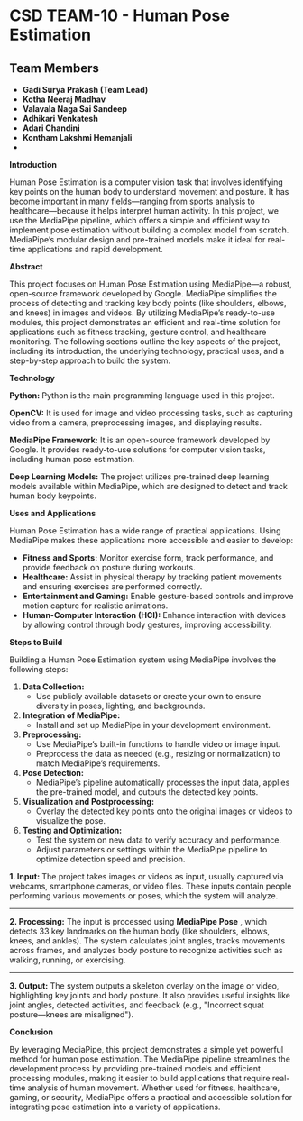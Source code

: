 # CSD TEAM-10 - Human Pose Estimation

## Team Members

- **Gadi Surya Prakash (Team Lead)**
- **Kotha Neeraj Madhav**
- **Valavala Naga Sai Sandeep**
- **Adhikari Venkatesh**
- **Adari Chandini**
- **Kontham Lakshmi Hemanjali**
- 

**Introduction**

Human Pose Estimation is a computer vision task that involves identifying key                                                             points on the human body to understand movement and posture. It has become                                                          important in many fields—ranging from sports analysis to healthcare—because                                                                   it helps interpret human activity. In this project, we use the MediaPipe pipeline, which                                                         offers a simple and efficient way to implement pose estimation without building a
complex model from scratch. MediaPipe’s modular design and pre-trained models
make it ideal for real-time applications and rapid development.


**Abstract**

This project focuses on
Human Pose Estimation using MediaPipe—a robust, open-source framework developed
by Google. MediaPipe simplifies the process of detecting and tracking key body
points (like shoulders, elbows, and knees) in images and videos. By utilizing
MediaPipe’s ready-to-use modules, this project demonstrates an efficient and
real-time solution for applications such as fitness tracking, gesture control,
and healthcare monitoring. The following sections outline the key aspects of
the project, including its introduction, the underlying technology, practical
uses, and a step-by-step approach to build the system.


**Technology**

**Python:** Python
is the main programming language used in this project.

**OpenCV:**
It is used for image and video processing tasks, such as capturing video from a
camera, preprocessing images, and displaying results.

**MediaPipe Framework:** It is an open-source framework developed by Google.                                                                                                                 It provides ready-to-use solutions for computer vision tasks, including human pose estimation.

**Deep Learning Models:** The
project utilizes pre-trained deep learning models available within MediaPipe,
which are designed to detect and track human body keypoints.


**Uses and Applications**

Human Pose Estimation has
a wide range of practical applications. Using MediaPipe makes these
applications more accessible and easier to develop:

* **Fitness and Sports:**
  Monitor exercise form, track performance, and provide feedback on posture
  during workouts.
* **Healthcare:**
  Assist in physical therapy by tracking patient movements and ensuring
  exercises are performed correctly.
* **Entertainment and Gaming:**
  Enable gesture-based controls and improve motion capture for realistic
  animations.
* **Human-Computer Interaction (HCI):**
  Enhance interaction with devices by allowing control through body
  gestures, improving accessibility.

**Steps to Build**

Building a Human Pose
Estimation system using MediaPipe involves the following steps:

1. **Data Collection:**
   * Use publicly available datasets or
     create your own to ensure diversity in poses, lighting, and backgrounds.
2. **Integration of MediaPipe:**
   * Install and set up MediaPipe in your
     development environment.
3. **Preprocessing:**
   * Use MediaPipe’s built-in functions
     to handle video or image input.
   * Preprocess the data as needed (e.g.,
     resizing or normalization) to match MediaPipe’s requirements.
4. **Pose Detection:**
   * MediaPipe’s pipeline automatically
     processes the input data, applies the pre-trained model, and outputs the
     detected key points.
5. **Visualization and Postprocessing:**
   * Overlay the detected key points onto
     the original images or videos to visualize the pose.
6. **Testing and Optimization:**
   * Test the system on new data to
     verify accuracy and performance.
   * Adjust parameters or settings within
     the MediaPipe pipeline to optimize detection speed and precision.


**1. Input:**
The project takes images or videos as input, usually captured via webcams, smartphone cameras, or video files. These inputs contain people performing various movements or poses, which the system will analyze.

---

**2. Processing:**
The input is processed using  **MediaPipe Pose** , which detects 33 key landmarks on the human body (like shoulders, elbows, knees, and ankles). The system calculates joint angles, tracks movements across frames, and analyzes body posture to recognize activities such as walking, running, or exercising.

---

**3. Output:**
The system outputs a skeleton overlay on the image or video, highlighting key joints and body posture. It also provides useful insights like joint angles, detected activities, and feedback (e.g., "Incorrect squat posture—knees are misaligned"). 


**Conclusion**

By leveraging MediaPipe, this project
demonstrates a simple yet powerful method for human pose estimation. The
MediaPipe pipeline streamlines the development process by providing pre-trained
models and efficient processing modules, making it easier to build applications
that require real-time analysis of human movement. Whether used for fitness,
healthcare, gaming, or security, MediaPipe offers a practical and accessible
solution for integrating pose estimation into a variety of applications.
